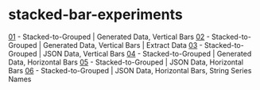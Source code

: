 # stacked-bar-experiments

[01](01) - Stacked-to-Grouped | Generated Data, Vertical Bars
[02](02) - Stacked-to-Grouped | Generated Data, Vertical Bars | Extract Data
[03](03) - Stacked-to-Grouped | JSON Data, Vertical Bars
[04](04) - Stacked-to-Grouped | Generated Data, Horizontal Bars
[05](05) - Stacked-to-Grouped | JSON Data, Horizontal Bars
[06](06) - Stacked-to-Grouped | JSON Data, Horizontal Bars, String Series Names
